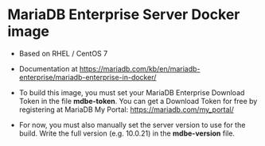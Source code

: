 # MariaDB Enterprise Server Docker image 

* Based on RHEL / CentOS 7
* Documentation at https://mariadb.com/kb/en/mariadb-enterprise/mariadb-enterprise-in-docker/

* To build this image, you must set your MariaDB Enterprise Download Token in the file **mdbe-token**. You can get a Download Token for free by registering at MariaDB My Portal: https://mariadb.com/my_portal/
* For now, you must also manually set the server version to use for the build. Write the full version (e.g. 10.0.21) in the **mdbe-version** file.
